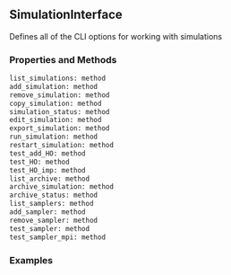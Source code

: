 ## <a id="RynLib.Interface.SimulationInterface">SimulationInterface</a>
Defines all of the CLI options for working with simulations

### Properties and Methods
```python
list_simulations: method
add_simulation: method
remove_simulation: method
copy_simulation: method
simulation_status: method
edit_simulation: method
export_simulation: method
run_simulation: method
restart_simulation: method
test_add_HO: method
test_HO: method
test_HO_imp: method
list_archive: method
archive_simulation: method
archive_status: method
list_samplers: method
add_sampler: method
remove_sampler: method
test_sampler: method
test_sampler_mpi: method
```


### Examples
